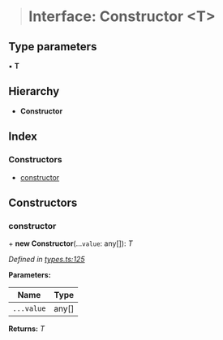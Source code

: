 > # Interface: Constructor <**T**>

## Type parameters

▪ **T**

## Hierarchy

* **Constructor**

## Index

### Constructors

* [constructor](_types_.constructor.md#constructor)

## Constructors

###  constructor

\+ **new Constructor**(...`value`: any[]): *T*

*Defined in [types.ts:125](https://github.com/polkadot-js/api/blob/b889e56/packages/types/src/types.ts#L125)*

**Parameters:**

Name | Type |
------ | ------ |
`...value` | any[] |

**Returns:** *T*